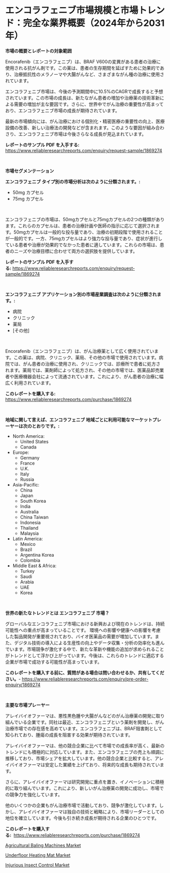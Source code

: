 <p><h1>エンコラフェニブ市場規模と市場トレンド：完全な業界概要（2024年から2031年）</h1></p><p><strong>市場の概要とレポートの対象範囲</strong></p>
<p><p>Encorafenib（エンコラフェニブ）は、BRAF V600の変異がある患者の治療に使用される抗がん剤です。この薬は、患者の生存期間を延ばすために効果的であり、治療抵抗性のメラノーマや大腸がんなど、さまざまながん種の治療に使用されています。</p><p>エンコラフェニブ市場は、今後の予測期間中に10.5%のCAGRで成長すると予想されています。この市場の成長は、新たながん患者の増加や治療薬の技術革新による需要の増加が主な要因です。さらに、世界中でがん治療の重要性が高まっており、エンコラフェニブ市場の成長が期待されています。</p><p>最新の市場傾向には、がん治療における個別化・精密医療の重要性の向上、医療設備の改善、新しい治療法の開発などが含まれます。このような要因が組み合わさり、エンコラフェニブ市場は今後さらなる成長が見込まれています。</p></p>
<p><strong>レポートのサンプル PDF を入手する:</strong> <a href="https://www.reliableresearchreports.com/enquiry/request-sample/1869274">https://www.reliableresearchreports.com/enquiry/request-sample/1869274</a></p>
<p>&nbsp;</p>
<p><strong>市場セグメンテーション</strong></p>
<p><strong>エンコラフェニブ タイプ別の市場分析は次のように分類されます。:</strong></p>
<p><ul><li>50mg カプセル</li><li>75mg カプセル</li></ul></p>
<p>&nbsp;</p>
<p><p>エンコラフェニブの市場は、50mgカプセルと75mgカプセルの2つの種類があります。これらのカプセルは、患者の治療計画や医師の指示に応じて選択されます。50mgカプセルは一般的な投与量であり、治療の初期段階で使用されることが一般的です。一方、75mgカプセルはより強力な投与量であり、症状が進行している患者や治療が効果的でなかった患者に適しています。これらの市場は、患者のニーズや治療目標に合わせて両方の選択肢を提供しています。</p></p>
<p><strong>レポートのサンプル PDF を入手する:</strong>&nbsp;<a href="https://www.reliableresearchreports.com/enquiry/request-sample/1869274">https://www.reliableresearchreports.com/enquiry/request-sample/1869274</a></p>
<p>&nbsp;</p>
<p><strong> エンコラフェニブ アプリケーション別の市場産業調査は次のように分類されます。:</strong></p>
<p><ul><li>病院</li><li>クリニック</li><li>薬局</li><li>[その他]</li></ul></p>
<p>&nbsp;</p>
<p><p>Encorafenib（エンコラフェニブ）は、がん治療薬として広く使用されています。この薬は、病院、クリニック、薬局、その他の市場で使用されています。病院では、がん患者の治療に使用され、クリニックでは、診療所で患者に処方されます。薬局では、薬剤師によって処方され、その他の市場では、医薬品卸売業者や医療機器会社によって流通されています。これにより、がん患者の治療に幅広く利用されています。</p></p>
<p><strong>このレポートを購入する:</strong>&nbsp; <a href="https://www.reliableresearchreports.com/purchase/1869274">https://www.reliableresearchreports.com/purchase/1869274</a></p>
<p>&nbsp;</p>
<p><strong>地域に関して言えば、エンコラフェニブ 地域ごとに利用可能なマーケットプレーヤーは次のとおりです。:</strong></p>
<p><ul>
    <li>
        North America:
        <ul>
            <li>United States</li>
            <li>Canada</li>
        </ul>
    </li>
    <li>
        Europe:
        <ul>
            <li>Germany</li>
            <li>France</li>
            <li>U.K.</li>
            <li>Italy</li>
            <li>Russia</li>
        </ul>
    </li>
    <li>
        Asia-Pacific:
        <ul>
            <li>China</li>
            <li>Japan</li>
            <li>South Korea</li>
            <li>India</li>
            <li>Australia</li>
            <li>China Taiwan</li>
            <li>Indonesia</li>
            <li>Thailand</li>
            <li>Malaysia</li>
        </ul>
    </li>
    <li>
        Latin America:
        <ul>
            <li>Mexico</li>
            <li>Brazil</li>
            <li>Argentina Korea</li>
            <li>Colombia</li>
        </ul>
    </li>
    <li>
        Middle East & Africa:
        <ul>
            <li>Turkey</li>
            <li>Saudi</li>
            <li>Arabia</li>
            <li>UAE</li>
            <li>Korea</li>
        </ul>
    </li>
    </ul></p>
<p>&nbsp;</p>
<p><strong>世界の新たなトレンドとは エンコラフェニブ 市場？</strong></p>
<p><p>グローバルなエンコラフェニブ市場における新興および現在のトレンドは、持続可能性への重点が高まっていることです。 環境への影響や健康への影響を考慮した製品開発が重要視されており、バイオ医薬品の需要が増加しています。また、デジタル技術の導入による生産性の向上やデータ収集・分析の効率化も進んでいます。市場競争が激化する中で、新たな革新や機能の追加が求められることがトレンドとして浮かび上がっています。今後は、これらのトレンドに適応する企業が市場で成功する可能性が高まっています。</p></p>
<p><strong>このレポートを購入する前に、質問がある場合は問い合わせるか、共有してください。</strong>- <a href="https://www.reliableresearchreports.com/enquiry/pre-order-enquiry/1869274">https://www.reliableresearchreports.com/enquiry/pre-order-enquiry/1869274</a></p>
<p>&nbsp;</p>
<p><strong>主要な市場プレーヤー</strong></p>
<p><p>アレイバイオファーマは、悪性黒色腫や大腸がんなどのがん治療薬の開発に取り組んでいる企業です。同社は最近、エンコラフェニブという薬剤を開発し、がん治療市場での存在感を高めています。エンコラフェニブは、BRAF阻害剤として知られており、腫瘍の成長を阻害する効果が期待されています。</p><p>アレイバイオファーマは、他の競合企業に比べて市場での成長率が高く、最新のトレンドにも積極的に対応しています。また、エンコラフェニブの売上も順調に推移しており、市場シェアを拡大しています。他の競合企業と比較すると、アレイバイオファーマは安定した業績を上げており、将来的な成長も期待されています。</p><p>さらに、アレイバイオファーマは研究開発に重点を置き、イノベーションに積極的に取り組んでいます。これにより、新しいがん治療薬の開発に成功し、市場での競争力を強化しています。</p><p>他のいくつかの企業もがん治療市場で活動しており、競争が激化しています。しかし、アレイバイオファーマは独自の技術と戦略により、市場リーダーとしての地位を確立しています。今後も引き続き成長が期待される企業のひとつです。</p></p>
<p><strong>このレポートを購入する:</strong>&nbsp;&nbsp;<a href="https://www.reliableresearchreports.com/purchase/1869274">https://www.reliableresearchreports.com/purchase/1869274</a></p>
<p><p><a href="https://valiant-lunge-8fe.notion.site/Agricultural-Baling-Machines-Market-Challenges-Opportunities-and-Growth-Drivers-and-Major-Market--ae20285e76014b109afb239182c3d46c">Agricultural Baling Machines Market</a></p><p><a href="https://github.com/Hazelklievgspy6vdcsmu106w/Market-Research-Report-List-1/blob/main/underfloor-heating-mat-market.md">Underfloor Heating Mat Market</a></p><p><a href="https://picayune-night-cbd.notion.site/Injurious-Insect-Control-Market-Size-Global-Industry-Overview-Market-Segmentation-and-Forecast-20-3fe94034dac84c7986cbbe0ba01e4572">Injurious Insect Control Market</a></p></p>